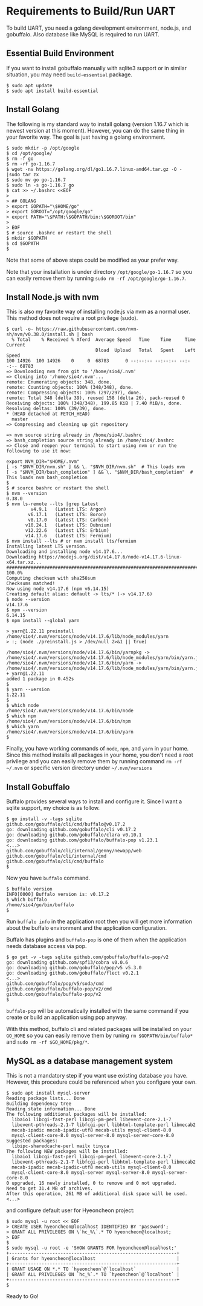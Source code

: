 # Requirements to Build/Run UART

To build UART, you need a golang development environment, node.js, and
gobuffalo. Also database like MySQL is required to run UART.



## Essential Build Environment

If you want to install gobuffalo manually with sqlite3 support or in similar
situation, you may need `build-essential` package.

```console
$ sudo apt update
$ sudo apt install build-essential
```



## Install Golang

The following is my standard way to install golang (version 1.16.7 which is
newest version at this moment). However, you can do the same thing in your
favorite way.  The goal is just having a golang environment.

```console
$ sudo mkdir -p /opt/google
$ cd /opt/google/
$ rm -f go
$ rm -rf go-1.16.7
$ wget -nv https://golang.org/dl/go1.16.7.linux-amd64.tar.gz -O - |sudo tar zx
$ sudo mv go go-1.16.7
$ sudo ln -s go-1.16.7 go
$ cat >> ~/.bashrc <<EOF
>
> ## GOLANG
> export GOPATH="\$HOME/go"
> export GOROOT="/opt/google/go"
> export PATH="\$PATH:\$GOPATH/bin:\$GOROOT/bin"
>
> EOF
$ # source .bashrc or restart the shell
$ mkdir $GOPATH
$ cd $GOPATH
$
```

Note that some of above steps could be modified as your prefer way.

Note that your installation is under directory `/opt/google/go-1.16.7` so
you can easily remove them by running `sudo rm -rf /opt/google/go-1.16.7`.



## Install Node.js with nvm

This is also my favorite way of installing node.js via nvm as a normal user.
This method does not require a root privilege (sudo).

```console
$ curl -o- https://raw.githubusercontent.com/nvm-sh/nvm/v0.38.0/install.sh | bash
  % Total    % Received % Xferd  Average Speed   Time    Time     Time  Current
                                 Dload  Upload   Total   Spent    Left  Speed
100 14926  100 14926    0     0  68783      0 --:--:-- --:--:-- --:--:-- 68783
=> Downloading nvm from git to '/home/sio4/.nvm'
=> Cloning into '/home/sio4/.nvm'...
remote: Enumerating objects: 348, done.
remote: Counting objects: 100% (348/348), done.
remote: Compressing objects: 100% (297/297), done.
remote: Total 348 (delta 39), reused 158 (delta 26), pack-reused 0
Receiving objects: 100% (348/348), 199.85 KiB | 7.40 MiB/s, done.
Resolving deltas: 100% (39/39), done.
* (HEAD detached at FETCH_HEAD)
  master
=> Compressing and cleaning up git repository

=> nvm source string already in /home/sio4/.bashrc
=> bash_completion source string already in /home/sio4/.bashrc
=> Close and reopen your terminal to start using nvm or run the following to use it now:

export NVM_DIR="$HOME/.nvm"
[ -s "$NVM_DIR/nvm.sh" ] && \. "$NVM_DIR/nvm.sh"  # This loads nvm
[ -s "$NVM_DIR/bash_completion" ] && \. "$NVM_DIR/bash_completion"  # This loads nvm bash_completion
$
$ # source bashrc or restart the shell
$ nvm --version
0.38.0
$ nvm ls-remote --lts |grep Latest
         v4.9.1   (Latest LTS: Argon)
        v6.17.1   (Latest LTS: Boron)
        v8.17.0   (Latest LTS: Carbon)
       v10.24.1   (Latest LTS: Dubnium)
       v12.22.6   (Latest LTS: Erbium)
       v14.17.6   (Latest LTS: Fermium)
$ nvm install --lts # or nvm install lts/fermium
Installing latest LTS version.
Downloading and installing node v14.17.6...
Downloading https://nodejs.org/dist/v14.17.6/node-v14.17.6-linux-x64.tar.xz...
######################################################################### 100.0%
Computing checksum with sha256sum
Checksums matched!
Now using node v14.17.6 (npm v6.14.15)
Creating default alias: default -> lts/* (-> v14.17.6)
$ node --version
v14.17.6
$ npm --version
6.14.15
$ npm install --global yarn

> yarn@1.22.11 preinstall /home/sio4/.nvm/versions/node/v14.17.6/lib/node_modules/yarn
> :; (node ./preinstall.js > /dev/null 2>&1 || true)

/home/sio4/.nvm/versions/node/v14.17.6/bin/yarnpkg -> /home/sio4/.nvm/versions/node/v14.17.6/lib/node_modules/yarn/bin/yarn.js
/home/sio4/.nvm/versions/node/v14.17.6/bin/yarn -> /home/sio4/.nvm/versions/node/v14.17.6/lib/node_modules/yarn/bin/yarn.js
+ yarn@1.22.11
added 1 package in 0.452s
$ 
$ yarn --version
1.22.11
$
$ which node
/home/sio4/.nvm/versions/node/v14.17.6/bin/node
$ which npm
/home/sio4/.nvm/versions/node/v14.17.6/bin/npm
$ which yarn
/home/sio4/.nvm/versions/node/v14.17.6/bin/yarn
$ 
```

Finally, you have working commands of `node`, `npm`, and `yarn` in your home.
Since this method installs all packages in your home, you don't need a root
privilege and you can easily remove them by running command
`rm -rf ~/.nvm` or specific version directory under `~/.nvm/versions`



## Install Gobuffalo

Buffalo provides several ways to install and configure it. Since I want
a sqlite support, my choice is as follow.

```console
$ go install -v -tags sqlite github.com/gobuffalo/cli/cmd/buffalo@v0.17.2
go: downloading github.com/gobuffalo/cli v0.17.2
go: downloading github.com/gobuffalo/clara v0.10.1
go: downloading github.com/gobuffalo/buffalo-pop v1.23.1
<...>
github.com/gobuffalo/cli/internal/genny/newapp/web
github.com/gobuffalo/cli/internal/cmd
github.com/gobuffalo/cli/cmd/buffalo
$ 
```

Now you have `buffalo` command.

```console
$ buffalo version
INFO[0000] Buffalo version is: v0.17.2
$ which buffalo
/home/sio4/go/bin/buffalo
$ 
```

Run `buffalo info` in the application root then you will get more information
about the buffalo environment and the application configuration.

Buffalo has plugins and `buffalo-pop` is one of them when the application
needs database access via pop.

```console
$ go get -v -tags sqlite github.com/gobuffalo/buffalo-pop/v2
go: downloading github.com/spf13/cobra v0.0.6
go: downloading github.com/gobuffalo/pop/v5 v5.3.0
go: downloading github.com/gobuffalo/flect v0.2.1
<...>
github.com/gobuffalo/pop/v5/soda/cmd
github.com/gobuffalo/buffalo-pop/v2/cmd
github.com/gobuffalo/buffalo-pop/v2
$ 
```

`buffalo-pop` will be automatically installed with the same command if you
create or build an application using pop anyway.

With this method, buffalo cli and related packages will be installed on your
`GO_HOME` so you can easily remove them by runing `rm $GOPATH/bin/buffalo*`
and `sudo rm -rf $GO_HOME/pkg/*`.



## MySQL as a database management system

This is not a mandatory step if you want use existing database you have.
However, this procedure could be referenced when you configure your own.

```console
$ sudo apt install mysql-server
Reading package lists... Done
Building dependency tree
Reading state information... Done
The following additional packages will be installed:
  libaio1 libcgi-fast-perl libcgi-pm-perl libevent-core-2.1-7
  libevent-pthreads-2.1-7 libfcgi-perl libhtml-template-perl libmecab2
  mecab-ipadic mecab-ipadic-utf8 mecab-utils mysql-client-8.0
  mysql-client-core-8.0 mysql-server-8.0 mysql-server-core-8.0
Suggested packages:
  libipc-sharedcache-perl mailx tinyca
The following NEW packages will be installed:
  libaio1 libcgi-fast-perl libcgi-pm-perl libevent-core-2.1-7
  libevent-pthreads-2.1-7 libfcgi-perl libhtml-template-perl libmecab2
  mecab-ipadic mecab-ipadic-utf8 mecab-utils mysql-client-8.0
  mysql-client-core-8.0 mysql-server mysql-server-8.0 mysql-server-core-8.0
0 upgraded, 16 newly installed, 0 to remove and 0 not upgraded.
Need to get 31.4 MB of archives.
After this operation, 261 MB of additional disk space will be used.
<...>
```

and configure default user for Hyeoncheon project:

```console
$ sudo mysql -u root << EOF
> CREATE USER hyeoncheon@localhost IDENTIFIED BY 'password';
> GRANT ALL PRIVILEGES ON \`hc_%\`.* TO hyeoncheon@localhost;
> EOF
$
$ sudo mysql -u root -e 'SHOW GRANTS FOR hyeoncheon@localhost;'
+--------------------------------------------------------------+
| Grants for hyeoncheon@localhost                              |
+--------------------------------------------------------------+
| GRANT USAGE ON *.* TO `hyeoncheon`@`localhost`               |
| GRANT ALL PRIVILEGES ON `hc_%`.* TO `hyeoncheon`@`localhost` |
+--------------------------------------------------------------+
$
```



Ready to Go!

